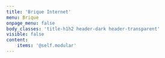 ```yaml
---
title: 'Brique Internet'
menu: Brique
onpage_menu: false
body_classes: 'title-h1h2 header-dark header-transparent'
visible: false
content:
    items: '@self.modular'
---
```


